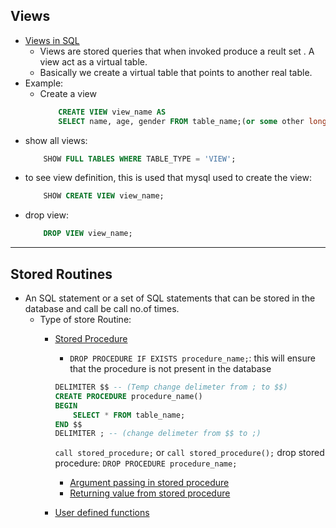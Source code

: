 ## Views

- [Views in SQL](https://youtu.be/Hy3qbMAoEJk?si=ofez3q_cykCNGw1k&t=21437)
    - Views are stored queries that when invoked produce a reult set . A view act as a virtual table.
    - Basically we create a virtual table that points to another real table.
- Example: 
    - Create a view
        ```sql
            CREATE VIEW view_name AS
            SELECT name, age, gender FROM table_name;(or some other long query)
        ```
- show all views:
    ```sql
        SHOW FULL TABLES WHERE TABLE_TYPE = 'VIEW';
    ```
- to see view definition, this is used that mysql used to create the view: 
    ```sql
        SHOW CREATE VIEW view_name;
    ```
- drop view:
    ```sql
        DROP VIEW view_name;
    ```


---

## Stored Routines
- An SQL statement or a set of SQL statements that can be stored in the database and call be call no.of times.
    - Type of store Routine: 
        - [Stored Procedure](https://youtu.be/Hy3qbMAoEJk?si=z0sXW-5QEbM9pj01&t=22157)
            - ```DROP PROCEDURE IF EXISTS procedure_name;```: this will ensure that the procedure is not present in the database

            ```sql
            DELIMITER $$ -- (Temp change delimeter from ; to $$)
            CREATE PROCEDURE procedure_name()
            BEGIN
                SELECT * FROM table_name;
            END $$
            DELIMITER ; -- (change delimeter from $$ to ;)
            ```
            `call stored_procedure;`  or `call stored_procedure();`
            drop stored procedure: `DROP PROCEDURE procedure_name;`

            - [Argument passing in stored procedure](https://youtu.be/Hy3qbMAoEJk?si=UfsaiOW_FeiDqMNM&t=22677)
            - [Returning value from stored procedure](https://youtu.be/Hy3qbMAoEJk?si=eqAN_T9wunD3CvGk&t=23037)          




        - [User defined functions](https://youtu.be/Hy3qbMAoEJk?si=Jr5tcteHr8sI3kw9&t=23487)